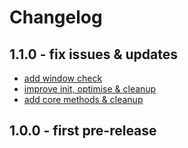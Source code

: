 # Changelog

## 1.1.0 - fix issues & updates

-   [add window check](https://github.com/Valexr/Slidy/commit/60199ed16d344c73f44083fc2b9d8dad45b2e447)
-   [improve init, optimise & cleanup](https://github.com/Valexr/Slidy/commit/81d3139c0553cbd44b0c34284a2e18ce068eb9b4)
-   [add core methods & cleanup](https://github.com/Valexr/Slidy/commit/c2480c98d4b410ad95170f1621700a62a2bc993c)

## 1.0.0 - first pre-release

